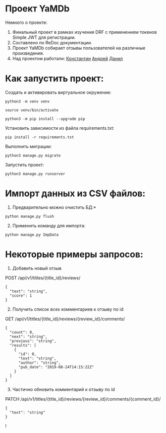 # Проект YaMDb
Немного о проекте:
1. Финальный проект в рамках изучения DRF с применением токенов Simple JWT для регистрации.
2. Составлено по ReDoc документации.
3. Проект YaMDb собирает отзывы пользователей на различные произведения.
4. Над проектом работали:
<a href="https://github.com/Knstxx" target="_blank">Константин</a>
<a href="https://github.com/Andrew-White-cyber" target="_blank">Андрей</a>
<a href="https://github.com/Jlanceth" target="_blank">Данил</a>
# Как запустить проект:

Cоздать и активировать виртуальное окружение:

```
python3 -m venv venv
```

```
source venv/bin/activate
```

```
python3 -m pip install --upgrade pip
```

Установить зависимости из файла requirements.txt:

```
pip install -r requirements.txt
```

Выполнить миграции:

```
python3 manage.py migrate
```

Запустить проект:

```
python3 manage.py runserver
```

# Импорт данных из CSV файлов:
1. Предварительно можно очистить БД:*
```
python manage.py flush
```
2. Применить команду для импорта:
```
python manage.py ImpData
```

# Некоторые примеры запросов:
1. Добавить новый отзыв

POST /api/v1/titles/{title_id}/reviews/
```
{
  "text": "string",
  "score": 1
}
```
2. Получить список всех комментариев к отзыву по id

GET /api/v1/titles/{title_id}/reviews/{review_id}/comments/
```
{
  "count": 0,
  "next": "string",
  "previous": "string",
  "results": [
    {
      "id": 0,
      "text": "string",
      "author": "string",
      "pub_date": "2019-08-24T14:15:22Z"
    }
  ]
}
```
3. Частично обновить комментарий к отзыву по id

PATCH /api/v1/titles/{title_id}/reviews/{review_id}/comments/{comment_id}/
```
{
  "text": "string"
}
```
!